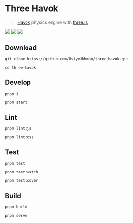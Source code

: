 # Three Havok #

> [Havok](https://www.havok.com/) physics engine with [three.js](https://threejs.org/)

![](https://img.shields.io/github/deployments/UstymUkhman/three-havok/github-pages?style=flat-square)
![](https://img.shields.io/github/package-json/v/UstymUkhman/three-havok?color=orange&style=flat-square)
![](https://img.shields.io/github/license/UstymUkhman/three-havok?color=lightgrey&style=flat-square)

<!-- [![](./public/assets/images/preview.jpg)](https://ustymukhman.github.io/three-havok/dist) -->

## Download ##

`git clone https://github.com/UstymUkhman/three-havok.git`

`cd three-havok`

## Develop ##

`pnpm i`

`pnpm start`

## Lint ##

`pnpm lint:js`

`pnpm lint:css`

## Test ##

`pnpm test`

`pnpm test:watch`

`pnpm test:cover`

## Build ##

`pnpm build`

`pnpm serve`
